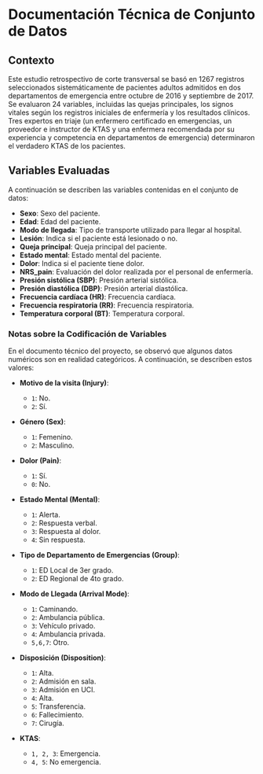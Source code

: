 # Documentación Técnica de Conjunto de Datos

## Contexto

Este estudio retrospectivo de corte transversal se basó en 1267 registros seleccionados sistemáticamente de pacientes adultos admitidos en dos departamentos de emergencia entre octubre de 2016 y septiembre de 2017. Se evaluaron 24 variables, incluidas las quejas principales, los signos vitales según los registros iniciales de enfermería y los resultados clínicos. Tres expertos en triaje (un enfermero certificado en emergencias, un proveedor e instructor de KTAS y una enfermera recomendada por su experiencia y competencia en departamentos de emergencia) determinaron el verdadero KTAS de los pacientes.

## Variables Evaluadas

A continuación se describen las variables contenidas en el conjunto de datos:

- **Sexo**: Sexo del paciente.
- **Edad**: Edad del paciente.
- **Modo de llegada**: Tipo de transporte utilizado para llegar al hospital.
- **Lesión**: Indica si el paciente está lesionado o no.
- **Queja principal**: Queja principal del paciente.
- **Estado mental**: Estado mental del paciente.
- **Dolor**: Indica si el paciente tiene dolor.
- **NRS_pain**: Evaluación del dolor realizada por el personal de enfermería.
- **Presión sistólica (SBP)**: Presión arterial sistólica.
- **Presión diastólica (DBP)**: Presión arterial diastólica.
- **Frecuencia cardíaca (HR)**: Frecuencia cardíaca.
- **Frecuencia respiratoria (RR)**: Frecuencia respiratoria.
- **Temperatura corporal (BT)**: Temperatura corporal.

### Notas sobre la Codificación de Variables

En el documento técnico del proyecto, se observó que algunos datos numéricos son en realidad categóricos. A continuación, se describen estos valores:

- **Motivo de la visita (Injury)**:

  - `1`: No.
  - `2`: Sí.

- **Género (Sex)**:

  - `1`: Femenino.
  - `2`: Masculino.

- **Dolor (Pain)**:

  - `1`: Sí.
  - `0`: No.

- **Estado Mental (Mental)**:

  - `1`: Alerta.
  - `2`: Respuesta verbal.
  - `3`: Respuesta al dolor.
  - `4`: Sin respuesta.

- **Tipo de Departamento de Emergencias (Group)**:

  - `1`: ED Local de 3er grado.
  - `2`: ED Regional de 4to grado.

- **Modo de Llegada (Arrival Mode)**:

  - `1`: Caminando.
  - `2`: Ambulancia pública.
  - `3`: Vehículo privado.
  - `4`: Ambulancia privada.
  - `5,6,7`: Otro.

- **Disposición (Disposition)**:

  - `1`: Alta.
  - `2`: Admisión en sala.
  - `3`: Admisión en UCI.
  - `4`: Alta.
  - `5`: Transferencia.
  - `6`: Fallecimiento.
  - `7`: Cirugía.

- **KTAS**:
  - `1, 2, 3`: Emergencia.
  - `4, 5`: No emergencia.
